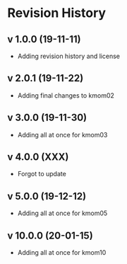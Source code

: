 Revision History
================


v 1.0.0 (19-11-11)
-----------------

* Adding revision history and license


v 2.0.1 (19-11-22)
-----------------

* Adding final changes to kmom02



v 3.0.0 (19-11-30)
-----------------

* Adding all at once for kmom03


v 4.0.0 (XXX)
-----------------

* Forgot to update


v 5.0.0 (19-12-12)
-----------------

* Adding all at once for kmom05

v 10.0.0 (20-01-15)
-----------------

* Adding all at once for kmom10
